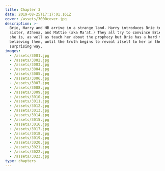 ```yaml
---
title: Chapter 3
date: 2019-08-25T17:17:01.161Z
cover: /assets/3000cover.jpg
description: >-
  Brie, Harry and HB arrive in a strange land. Harry introduces Brie to his
  sister, Athena, and Mattie (aka Ma'at.) They all try to convince Brie of who
  she is, as well as teach her about the prophecy but Brie has a hard time
  believing them, until the truth begins to reveal itself to her in the most
  surprising way. 
images:
  - /assets/3001.jpg
  - /assets/3002.jpg
  - /assets/3003.jpg
  - /assets/3004.jpg
  - /assets/3005.jpg
  - /assets/3006.jpg
  - /assets/3007.jpg
  - /assets/3008.jpg
  - /assets/3009.jpg
  - /assets/3010.jpg
  - /assets/3011.jpg
  - /assets/3012.jpg
  - /assets/3013.jpg
  - /assets/3014.jpg
  - /assets/3015.jpg
  - /assets/3016.jpg
  - /assets/3017.jpg
  - /assets/3018.jpg
  - /assets/3019.jpg
  - /assets/3020.jpg
  - /assets/3021.jpg
  - /assets/3022.jpg
  - /assets/3023.jpg
type: chapters
---
```


